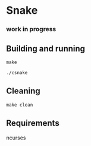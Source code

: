 # Snake

### work in progress


## Building and running

```
make

./csnake
```

## Cleaning

```
make clean
```

## Requirements

ncurses
